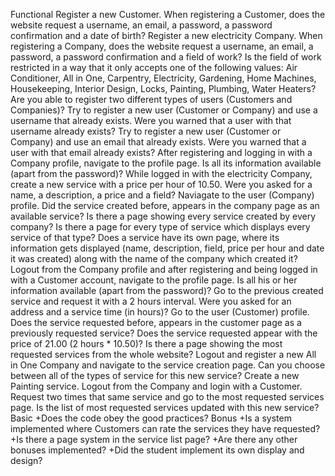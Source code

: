 Functional
Register a new Customer.
When registering a Customer, does the website request a username, an email, a password, a password confirmation and a date of birth?
Register a new electricity Company.
When registering a Company, does the website request a username, an email, a password, a password confirmation and a field of work?
Is the field of work restricted in a way that it only accepts one of the following values: Air Conditioner, All in One, Carpentry, Electricity, Gardening, Home Machines, Housekeeping, Interior Design, Locks, Painting, Plumbing, Water Heaters?
Are you able to register two different types of users (Customers and Companies)?
Try to register a new user (Customer or Company) and use a username that already exists.
Were you warned that a user with that username already exists?
Try to register a new user (Customer or Company) and use an email that already exists.
Were you warned that a user with that email already exists?
After registering and logging in with a Company profile, navigate to the profile page.
Is all its information available (apart from the password)?
While logged in with the electricity Company, create a new service with a price per hour of 10.50.
Were you asked for a name, a description, a price and a field?
Naviagate to the user (Company) profile.
Did the service created before, appears in the company page as an available service?
Is there a page showing every service created by every company?
Is there a page for every type of service which displays every service of that type?
Does a service have its own page, where its information gets displayed (name, description, field, price per hour and date it was created) along with the name of the company which created it?
Logout from the Company profile and after registering and being logged in with a Customer account, navigate to the profile page.
Is all his or her information available (apart from the password)?
Go to the previous created service and request it with a 2 hours interval.
Were you asked for an address and a service time (in hours)?
Go to the user (Customer) profile.
Does the service requested before, appears in the customer page as a previously requested service?
Does the service requested appear with the price of 21.00 (2 hours * 10.50)?
Is there a page showing the most requested services from the whole website?
Logout and register a new All in One Company and navigate to the service creation page.
Can you choose between all of the types of service for this new service?
Create a new Painting service. Logout from the Company and login with a Customer. Request two times that same service and go to the most requested services page.
Is the list of most requested services updated with this new service?
Basic
+Does the code obey the good practices?
Bonus
+Is a system implemented where Customers can rate the services they have requested?
+Is there a page system in the service list page?
+Are there any other bonuses implemented?
+Did the student implement its own display and design?